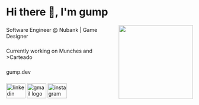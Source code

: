 
###

<h1 align="left">Hi there 👋, I'm gump</h1>

<img align="right" height="200" src="https://cdn.gump.dev/gump.dev.icon.png"  />

###

<p align="left">Software Engineer @ Nubank | Game Designer</p>

###

<p align="left">Currently working on <a style="text-decoration: none" href="https://store.steampowered.com/app/2761270/Munches/" target="_blank">Munches</a> and <a style="text-decoration: none" href="https://store.steampowered.com/app/3863510/Carteado/" target="_blank">>Carteado</a></p>

###

<a style="text-decoration: none" href="https://gump.dev" target="_blank" align="left">gump.dev</a>

###

<div align="left">
  <a style="text-decoration: none" href="https://www.linkedin.com/in/gustavo-maia-paes/" target="_blank">
    <img src="https://raw.githubusercontent.com/maurodesouza/profile-readme-generator/master/src/assets/icons/social/linkedin/default.svg" width="52" height="40" alt="linkedin logo"  />
  </a>
  <a style="text-decoration: none" href="mailto:contact@gump.dev" target="_blank">
    <img src="https://raw.githubusercontent.com/maurodesouza/profile-readme-generator/master/src/assets/icons/social/gmail/default.svg" width="52" height="40" alt="gmail logo"  />
  </a>
  <a style="text-decoration: none" href="https://www.instagram.com/gustavompaes/" target="_blank">
    <img src="https://raw.githubusercontent.com/maurodesouza/profile-readme-generator/master/src/assets/icons/social/instagram/default.svg" width="52" height="40" alt="instagram logo"  />
  </a>
</div>

###
